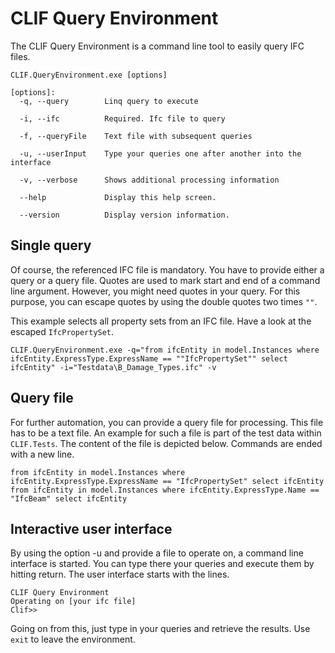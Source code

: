 # CLIF Query Environment

The CLIF Query Environment is a command line tool to easily query IFC files.

```
CLIF.QueryEnvironment.exe [options]

[options]:
  -q, --query        Linq query to execute

  -i, --ifc          Required. Ifc file to query

  -f, --queryFile    Text file with subsequent queries
  
  -u, --userInput    Type your queries one after another into the interface

  -v, --verbose      Shows additional processing information

  --help             Display this help screen.

  --version          Display version information.
```

## Single query

Of course, the referenced IFC file is mandatory. You have to provide either a query or a query file. Quotes are used to mark start and end of a command line argument. However, you might need quotes in your query. For this purpose, you can escape quotes by using the double quotes two times `""`.

This example selects all property sets from an IFC file. Have a look at the escaped  `IfcPropertySet`. 

```
CLIF.QueryEnvironment.exe -q="from ifcEntity in model.Instances where ifcEntity.ExpressType.ExpressName == ""IfcPropertySet"" select ifcEntity" -i="Testdata\B_Damage_Types.ifc" -v
```

## Query file

For further automation, you can provide a query file for processing. This file has to be a text file. An example for such a file is part of the test data within `CLIF.Tests`. The content of the file is depicted below. Commands are ended with a new line.

```
from ifcEntity in model.Instances where ifcEntity.ExpressType.ExpressName == "IfcPropertySet" select ifcEntity
from ifcEntity in model.Instances where ifcEntity.ExpressType.Name == "IfcBeam" select ifcEntity
```

## Interactive user interface

By using the option -u and provide a file to operate on, a command line interface is started. You can type there your queries and execute them by hitting return. The user interface starts with the lines.

```
CLIF Query Environment
Operating on [your ifc file]
Clif>> 
```

Going on from this, just type in your queries and retrieve the results. Use `exit` to leave the environment.